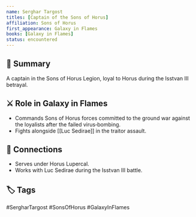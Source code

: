 ```yaml
---
name: Serghar Targost
titles: [Captain of the Sons of Horus]
affiliation: Sons of Horus
first_appearance: Galaxy in Flames
books: [Galaxy in Flames]
status: encountered
---
```


## 🧠 Summary
A captain in the Sons of Horus Legion, loyal to Horus during the Isstvan III betrayal.

## ⚔️ Role in Galaxy in Flames
- Commands Sons of Horus forces committed to the ground war against the loyalists after the failed virus‑bombing.
- Fights alongside [[Luc Sedirae]] in the traitor assault.

## 🔗 Connections
- Serves under Horus Lupercal.
- Works with Luc Sedirae during the Isstvan III battle.

## 🏷︎ Tags
#SergharTargost #SonsOfHorus #GalaxyInFlames
